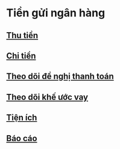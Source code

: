 # Tiền gửi ngân hàng

## [Thu tiền](thu-tien/)

## [Chi tiền](chi-tien/)

## [Theo dõi đề nghị thanh toán](theo-doi-de-nghi-thanh-toan/)

## [Theo dõi khế ước vay](theo-doi-khe-uoc-vay/)

## [Tiện ích](tien-ich/)

## [Báo cáo](theo-doi-khe-uoc-vay/bao-cao/)





